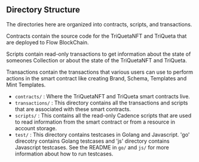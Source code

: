 ## Directory Structure

The directories here are organized into contracts, scripts, and transactions.

Contracts contain the source code for the TriQuetaNFT and TriQueta that are deployed to Flow BlockChain.

Scripts contain read-only transactions to get information about
the state of someones Collection or about the state of the TriQuetaNFT and TriQueta.

Transactions contain the transactions that various users can use
to perform actions in the smart contract like creating Brand, Schema, Templates and Mint Templates.

- `contracts/` : Where the TriQuetaNFT and TriQueta smart contracts live.
- `transactions/` : This directory contains all the transactions and scripts
  that are associated with these smart contracts.
- `scripts/` : This contains all the read-only Cadence scripts
  that are used to read information from the smart contract
  or from a resource in account storage.
- `test/` : This directory contains testcases in Golang and Javascript. 'go' direcotry contains
  Golang testcases and 'js' directory contains Javascript testcases. See the README in `go/` and `js/` for more information
  about how to run testcases.
